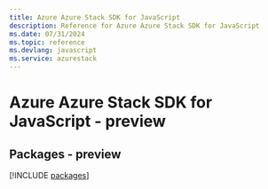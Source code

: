 ```yaml
---
title: Azure Azure Stack SDK for JavaScript
description: Reference for Azure Azure Stack SDK for JavaScript
ms.date: 07/31/2024
ms.topic: reference
ms.devlang: javascript
ms.service: azurestack
---
```

# Azure Azure Stack SDK for JavaScript - preview
## Packages - preview
[!INCLUDE [packages](azure-stack-index.md)]